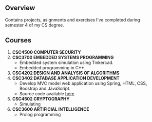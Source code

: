 ## Overview
Contains projects, asignments and exercises I've completed during semester 4 of my CS degree.

## Courses
1. **CSC4500 COMPUTER SECURITY**
2. **CSC3700 EMBEDDED SYSTEMS PROGRAMMING**
   - Embedded system simulation using Tinkercad.
   - Embedded programming in C++.
3. **CSC4202 DESIGN AND ANALYSIS OF ALGORITHMS**
4. **CSC3402 DATABASE APPLICATION DEVELOPMENT**
   - Develop MVC model web application using Spring, HTML, CSS, Boostrap and JavaScript.
   - Source code available [here](https://github.com/chewzzz1014/CSC3402-Database-App-Dev)
5. **CSC4502 CRYPTOGRAPHY**
   - Simulating
6. **CSC3600 ARTIFICIAL INTELLIGENCE**
   - Prolog programming
